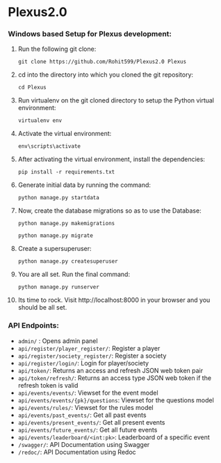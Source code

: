 # Plexus2.0

### Windows based Setup for Plexus development:
1) Run the following git clone:
 
    `git clone https://github.com/Rohit599/Plexus2.0 Plexus`
    
2) cd into the directory into which you cloned the git repository:
 
    `cd Plexus`
 
3) Run virtualenv on the git cloned directory to setup the Python virtual environment:
 
    `virtualenv env`
 
4) Activate the virtual environment:
 
    `env\scripts\activate`
 
5) After activating the virtual environment, install the dependencies:
 
    `pip install -r requirements.txt`
 
6) Generate initial data by running the command:

    `python manage.py startdata`

7) Now, create the database migrations so as to use the Database:
 
    `python manage.py makemigrations`
    
    `python manage.py migrate`
    
8) Create a supersuperuser:

    `python manage.py createsuperuser`
  
9) You are all set. Run the final command:

    `python manage.py runserver`
    
10) Its time to rock. Visit http://localhost:8000 in your browser and you should be all set.
    
### API Endpoints:

- `admin/` : Opens admin panel
- `api/register/player_register/`: Register a player
- `api/register/society_register/`: Register a society
- `api/register/login/`: Login for player/society
- `api/token/`: Returns an access and refresh JSON web token pair
- `api/token/refresh/`: Returns an access type JSON web token if the refresh token is valid
- `api/events/events/`: Viewset for the event model
- `api/events/events/{pk}/questions`: Viewset for the questions model
- `api/events/rules/`: Viewset for the rules model
- `api/events/past_events/`: Get all past events
- `api/events/present_events/`: Get all present events
- `api/events/future_events/`: Get all future events
- `api/events/leaderboard/<int:pk>`: Leaderboard of a specific event
- `/swagger/`: API Documentation using Swagger
- `/redoc/`: API Documentation using Redoc
